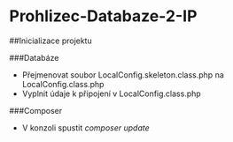 # Prohlizec-Databaze-2-IP

##Inicializace projektu

###Databáze
- Přejmenovat soubor LocalConfig.skeleton.class.php na LocalConfig.class.php
- Vyplnit údaje k připojení v LocalConfig.class.php

###Composer
- V konzoli spustit *composer update*

